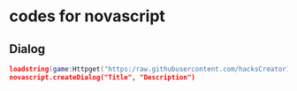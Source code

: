 # codes for novascript
## Dialog
```lua
loadstring(game:Httpget("https:/raw.githubusercontent.com/hacksCreator101/source-novascript/blob/main/dialog.lua)
novascript.createDialog("Title", "Description")
```
